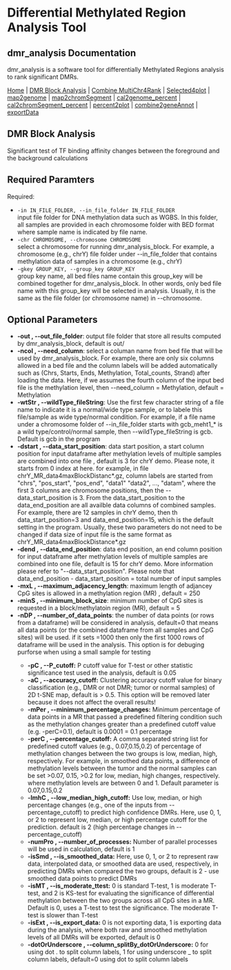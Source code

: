 
# Differential Methylated Region Analysis Tool 
## dmr_analysis Documentation

dmr_analysis is a software tool for differentially Methylated Regions analysis to rank significant DMRs.



[Home](index.md) | [DMR Block Analysis](dmr_analysis_block.md) | [Combine MultiChr4Rank](dmr_combine_multChrs4rank.md) | [Selected4plot](dmr_selected4plot.md) | [map2genome](dmr_map2genome.md) | [map2chromSegment](dmr_map2chromSegment.md) | [cal2genome_percent](dmr_cal2genome_percent.md) | [cal2chromSegment_percent](dmr_cal2chromSegment_percent.md) | [percent2plot](dmr_percent2plot.md) | [combine2geneAnnot](dmr_combine2geneAnnot.md) | [exportData](dmr_exportData.md)   


## DMR Block Analysis

Significant test of TF binding affinity changes between the foreground and the background calculations

## Required Paramters
<p>Required:</p>
<ul>
  <li><code>-in IN_FILE_FOLDER, --in_file_folder IN_FILE_FOLDER</code><br>input file folder for DNA methylation data such as WGBS. In this folder, all samples are provided in each chromosome folder with BED format where sample name is indicated by file name.</li>
  <li><code>-chr CHROMOSOME, --chromosome CHROMOSOME</code><br>select a chromosome for running dmr_analysis_block. For example, a chromosome (e.g., chrY) file folder under --in_file_folder that contains methylation data of samples in a chromosome (e.g., chrY)</li>
  <li><code>-gkey GROUP_KEY, --group_key GROUP_KEY</code><br>group key name, all bed files name contain this group_key will be combined together for dmr_analysis_block. In other words, only bed file name with this group_key will be selected in analysis. Usually, it is the same as the file folder (or chromosome name) in --chromosome.</li>
</ul>



## Optional Parameters

<ul>
  <li><strong>-out , --out_file_folder</strong>: output file folder that store all results computed by dmr_analysis_block, default is out/</li>
  <li><strong>-ncol , --need_column</strong>: select a columan name from bed file that will be used by dmr_analysis_block. For example, there are only six columns allowed in a bed file and the column labels will be added automatically such as (Chrs, Starts, Ends, Methylation, Total_counts, Strand) after loading the data. Here, if we assumes the fourth column of the input bed file is the methylation level, then --need_column = Methylation, default = Methylation</li>
  <li><strong>-wtStr , --wildType_fileString</strong>: Use the first few character string of a file name to indicate it is a normal/wide type sample, or to labele this file/sample as wide type/normal condition. For example, if a file name under a chromosome folder of --in_file_folder starts with gcb_meht1_* is a wild type/control/normal sample, then --wildType_fileString is gcb. Default is gcb in the program</li>
  <li><strong>-dstart , --data_start_position</strong>: data start position, a start column position for input dataframe after methylation levels of multiple samples are combined into one file , default is 3 for chrY demo. Please note, it starts from 0 index at here. for example, in file chrY_MR_data4maxBlockDistanc*.gz, column labels are started from "chrs", "pos_start", "pos_end", "data1" "data2", ..., "datam", where the first 3 columns are chromosome positions, then the --data_start_position is 3. From the data_start_position to the data_end_position are all availble data columns of combined samples. For example, there are 12 samples in chrY demo, then th data_start_position=3 and data_end_position=15, which is the default setting in the program. Usually, these two parameters do not need to be changed if data size of input file is the same format as chrY_MR_data4maxBlockDistance*.gz</li>
  <li><strong>-dend , --data_end_position</strong>: data end position, an end column position for input dataframe after methylation levels of multiple samples are combined into one file, default is 15 for chrY demo. More information please refer to "--data_start_position". Please note that data_end_position - data_start_position = total number of input samples</li>
  <li><strong>-mxL , --maximum_adjacency_length</strong>: maximum length of adjancey CpG sites is allowed in a methylation region (MR) , default = 250</li>
  <li><strong>-minS , --minimum_block_size</strong>: minimum number of CpG sites is requested in a block/methylatoin region (MR), default = 5</li>
  <li><strong>-nDP , --number_of_data_points</strong>: the number of data points (or rows from a dataframe) will be considered in analysis, default=0 that means all data points (or the combined dataframe from all samples and CpG sites) will be used. if it sets =1000 then only the first 1000 rows of dataframe will be used in the analysis. This option is for debuging purforse when using a small sample for testing</li>
  <ul>
  <li><strong>-pC , --P_cutoff:</strong> P cutoff value for T-test or other statistic significance test used in the analysis, default is 0.05</li>
  <li><strong>-aC , --accuracy_cutoff:</strong> Clustering accuracy cutoff value for binary classification (e.g., DMR or not DMR; tumor or normal samples) of 2D t-SNE map, default is > 0.5. This option will be removed later because it does not affect the overall results!</li>
  <li><strong>-mPer , --minimum_percentage_changes:</strong> Minimum percentage of data points in a MR that passed a predefined filtering condition such as the methylation changes greater than a predefined cutoff value (e.g. -perC=0.1), default is 0.0001 = 0.1 percentage</li>
  <li><strong>-perC , --percentage_cutoff:</strong> A comma separated string list for predefined cutoff values (e.g., 0.07,0.15,0.2) of percentage of methylation changes between the two groups is low, median, high, respectively. For example, in smoothed data points, a difference of methylation levels between the tumor and the normal samples can be set >0.07, 0.15, >0.2 for low, median, high changes, respectively. where methylation levels are between 0 and 1. Default parameter is 0.07,0.15,0.2</li>
  <li><strong>-lmhC , --low_median_high_cutoff:</strong> Use low, median, or high percentage changes (e.g., one of the inputs from --percentage_cutoff) to predict high confidence DMRs. Here, use 0, 1, or 2 to represent low, median, or high percentage cutoff for the prediction. default is 2 (high percentage changes in --percentage_cutoff)</li>
  <li><strong>-numPro , --number_of_processes:</strong> Number of parallel processes will be used in calculation, default is 1</li>
  <li><strong>-isSmd , --is_smoothed_data:</strong> Here, use 0, 1, or 2 to represent raw data, interpolated data, or smoothed data are used, respectively, in predicting DMRs when compared the two groups, default is 2 - use smoothed data points to predict DMRs</li>
  <li><strong>-isMT , --is_moderate_ttest:</strong> 0 is standard T-test, 1 is moderate T-test, and 2 is KS-test for evaluating the significance of differential methylation between the two groups across all CpG sites in a MR. Default is 0, uses a T-test to test the significance. The moderate T-test is slower than T-test</li>
  <li><strong>-isExt , --is_export_data:</strong> 0 is not exporting data, 1 is exporting data during the analysis, where both raw and smoothed methylation levels of all DMRs will be exported, default is 0</li>
  <li><strong>-dotOrUnderscore , --column_splitBy_dotOrUnderscore:</strong> 0 for using dot . to split column labels, 1 for using underscore _ to split column labels, default=0 using dot to split column labels</li>
</ul>

